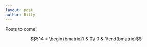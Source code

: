 ```yaml
---
layout: post
author: Billy
---
```


Posts to come!

$$5^4 = \begin{bmatrix}1 & 0\\ 0 & 1\end{bmatrix}$$

